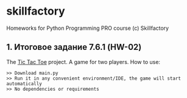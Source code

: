 # skillfactory
Homeworks for Python Programming PRO course (c) Skillfactory

## 1. Итоговое задание 7.6.1 (HW-02)

The [Tic Tac Toe](https://github.com/juliakarabasova/skillfactory/tree/main/tic_tac_toe "Tic-Tac-Toe") project. A game for two players. How to use:
```
>> Download main.py
>> Run it in any convenient environment/IDE, the game will start automatically
>> No dependencies or requirements 
```
